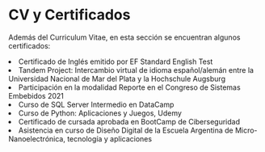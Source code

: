 <h1> CV y Certificados </h1>

<p>  Además del Curriculum Vitae, en esta sección se encuentran algunos certificados:  </p> 

</ul>  
    
   <li> Certificado de Inglés emitido por EF Standard English Test   </li> 
   <li> Tandem Project: Intercambio virtual de idioma español/alemán entre la Universidad Nacional de Mar del Plata y la Hochschule Augsburg </li>
   <li> Participación en la modalidad Reporte en el Congreso de Sistemas Embebidos 2021 </li>
   <li> Curso de SQL Server Intermedio en DataCamp </li>
   <li> Curso de Python: Aplicaciones y Juegos, Udemy </li>
   <li> Certificado de cursada aprobada en BootCamp de Ciberseguridad </li>
   <li> Asistencia en curso de Diseño Digital de la Escuela Argentina de Micro-Nanoelectrónica, tecnología y aplicaciones   </li>
   
</ul>


